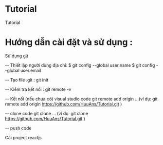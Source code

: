 # Tutorial
Tutorial
# Hướng dẫn cài đặt và sử dụng :
Sử dụng git

-- Thiết lập người dùng địa chỉ:
$ git config --global user.name <username>
$ git config --global user.email <mailaddress>

-- Tạo file .git :
git init

-- Kiểm tra kết nối :
git remote -v

-- Kết nối (nếu chưa có) visual studio code
git remote add origin ...(ví dụ: git remote add origin https://github.com/HuuAns/Tutorial.git )

-- clone code
git clone ... (ví dụ: git clone https://github.com/HuuAns/Tutorial.git )

-- push code

Cài project reactjs

